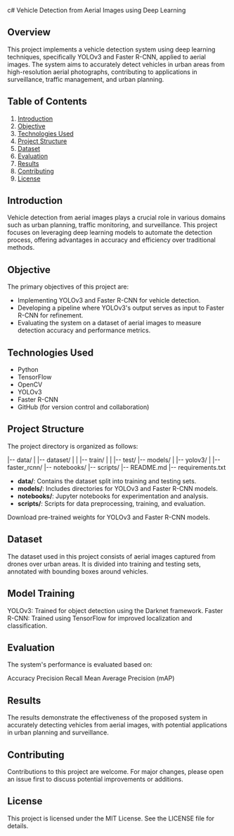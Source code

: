 c# Vehicle Detection from Aerial Images using Deep Learning

## Overview
This project implements a vehicle detection system using deep learning techniques, specifically YOLOv3 and Faster R-CNN, applied to aerial images. The system aims to accurately detect vehicles in urban areas from high-resolution aerial photographs, contributing to applications in surveillance, traffic management, and urban planning.

## Table of Contents
1. [Introduction](#introduction)
2. [Objective](#objective)
3. [Technologies Used](#technologies-used)
4. [Project Structure](#project-structure)
5. [Dataset](#dataset)
6. [Evaluation](#evaluation)
7. [Results](#results)
8. [Contributing](#contributing)
9. [License](#license)

## Introduction
Vehicle detection from aerial images plays a crucial role in various domains such as urban planning, traffic monitoring, and surveillance. This project focuses on leveraging deep learning models to automate the detection process, offering advantages in accuracy and efficiency over traditional methods.

## Objective
The primary objectives of this project are:
- Implementing YOLOv3 and Faster R-CNN for vehicle detection.
- Developing a pipeline where YOLOv3's output serves as input to Faster R-CNN for refinement.
- Evaluating the system on a dataset of aerial images to measure detection accuracy and performance metrics.

## Technologies Used
- Python
- TensorFlow
- OpenCV
- YOLOv3
- Faster R-CNN
- GitHub (for version control and collaboration)

## Project Structure
The project directory is organized as follows:

|-- data/
| |-- dataset/
| | |-- train/
| | |-- test/
|-- models/
| |-- yolov3/
| |-- faster_rcnn/
|-- notebooks/
|-- scripts/
|-- README.md
|-- requirements.txt


- **data/**: Contains the dataset split into training and testing sets.
- **models/**: Includes directories for YOLOv3 and Faster R-CNN models.
- **notebooks/**: Jupyter notebooks for experimentation and analysis.
- **scripts/**: Scripts for data preprocessing, training, and evaluation.

Download pre-trained weights for YOLOv3 and Faster R-CNN models.

## Dataset
The dataset used in this project consists of aerial images captured from drones over urban areas. It is divided into training and testing sets, annotated with bounding boxes around vehicles.

## Model Training
YOLOv3: Trained for object detection using the Darknet framework.
Faster R-CNN: Trained using TensorFlow for improved localization and classification.

## Evaluation
The system's performance is evaluated based on:

Accuracy
Precision
Recall
Mean Average Precision (mAP)

## Results
The results demonstrate the effectiveness of the proposed system in accurately detecting vehicles from aerial images, with potential applications in urban planning and surveillance.

## Contributing
Contributions to this project are welcome. For major changes, please open an issue first to discuss potential improvements or additions.

## License
This project is licensed under the MIT License. See the LICENSE file for details.
